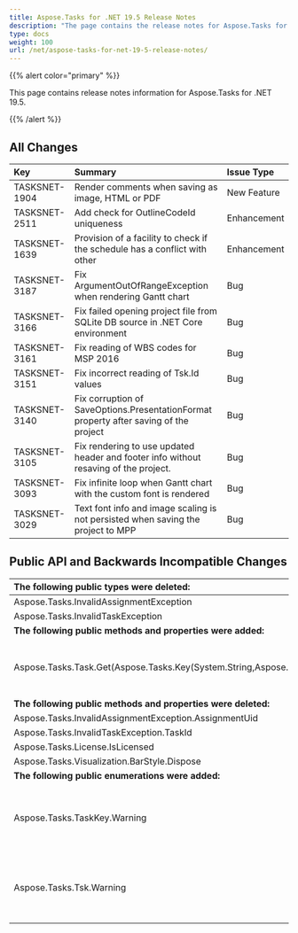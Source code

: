 ```yaml
---
title: Aspose.Tasks for .NET 19.5 Release Notes
description: "The page contains the release notes for Aspose.Tasks for .NET 19.5."
type: docs
weight: 100
url: /net/aspose-tasks-for-net-19-5-release-notes/
---
```


{{% alert color="primary" %}} 

This page contains release notes information for Aspose.Tasks for .NET 19.5.

{{% /alert %}} 
## **All Changes**

|**Key**|**Summary**|**Issue Type**|
| :- | :- | :- |
|TASKSNET-1904|Render comments when saving as image, HTML or PDF|New Feature|
|TASKSNET-2511|Add check for OutlineCodeId uniqueness|Enhancement|
|TASKSNET-1639|Provision of a facility to check if the schedule has a conflict with other|Enhancement|
|TASKSNET-3187|Fix ArgumentOutOfRangeException when rendering Gantt chart|Bug|
|TASKSNET-3166|Fix failed opening project file from SQLite DB source in .NET Core environment|Bug|
|TASKSNET-3161|Fix reading of WBS codes for MSP 2016|Bug|
|TASKSNET-3151|Fix incorrect reading of Tsk.Id values|Bug|
|TASKSNET-3140|Fix corruption of SaveOptions.PresentationFormat property after saving of the project|Bug|
|TASKSNET-3105|Fix rendering to use updated header and footer info without resaving of the project.|Bug|
|TASKSNET-3093|Fix infinite loop when Gantt chart with the custom font is rendered|Bug|
|TASKSNET-3029|Text font info and image scaling is not persisted when saving the project to MPP|Bug|

## **Public API and Backwards Incompatible Changes**

|**The following public types were deleted:**|**Description**|
| :- | :- |
|Aspose.Tasks.InvalidAssignmentException| |
|Aspose.Tasks.InvalidTaskException| |
|**The following public methods and properties were added:**|**Description**|
|Aspose.Tasks.Task.Get(Aspose.Tasks.Key(System.String,Aspose.Tasks.TaskKey))|Returns the value to which the property is mapped in this container.|
|**The following public methods and properties were deleted:**|**Description**|
|Aspose.Tasks.InvalidAssignmentException.AssignmentUid| |
|Aspose.Tasks.InvalidTaskException.TaskId| |
|Aspose.Tasks.License.IsLicensed| |
|Aspose.Tasks.Visualization.BarStyle.Dispose| |
|**The following public enumerations were added:**|**Description**|
|Aspose.Tasks.TaskKey.Warning|Represents the flag which indicates that the task has schedule discrepancies.|
|Aspose.Tasks.Tsk.Warning|Represents the flag which indicates that the task has schedule discrepancies.|

